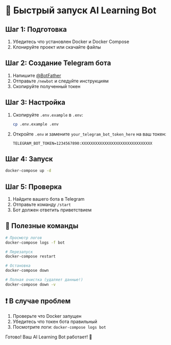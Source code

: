 # 🚀 Быстрый запуск AI Learning Bot

## Шаг 1: Подготовка
1. Убедитесь что установлен Docker и Docker Compose
2. Клонируйте проект или скачайте файлы

## Шаг 2: Создание Telegram бота
1. Напишите [@BotFather](https://t.me/botfather)
2. Отправьте `/newbot` и следуйте инструкциям  
3. Скопируйте полученный токен

## Шаг 3: Настройка
1. Скопируйте `.env.example` в `.env`:
   ```bash
   cp .env.example .env
   ```

2. Откройте `.env` и замените `your_telegram_bot_token_here` на ваш токен:
   ```
   TELEGRAM_BOT_TOKEN=1234567890:XXXXXXXXXXXXXXXXXXXXXXXXXXXXXXX
   ```

## Шаг 4: Запуск
```bash
docker-compose up -d
```

## Шаг 5: Проверка
1. Найдите вашего бота в Telegram
2. Отправьте команду `/start`
3. Бот должен ответить приветствием

## 🔧 Полезные команды

```bash
# Просмотр логов
docker-compose logs -f bot

# Перезапуск
docker-compose restart

# Остановка
docker-compose down

# Полная очистка (удаляет данные!)
docker-compose down -v
```

## ❗ В случае проблем

1. Проверьте что Docker запущен
2. Убедитесь что токен бота правильный
3. Посмотрите логи: `docker-compose logs bot`

Готово! Ваш AI Learning Bot работает! 🎉
